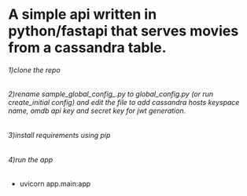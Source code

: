 # A simple api written in python/fastapi that serves movies from a cassandra table.

###### 1)clone the repo
###### 2)rename sample_global_config_.py to global_config.py (or run create_initial config) and edit the file to add cassandra hosts  keyspace name, omdb api key and secret key for jwt generation.
###### 3)install requirements using pip
###### 4)run the app 
- uvicorn app.main:app 
